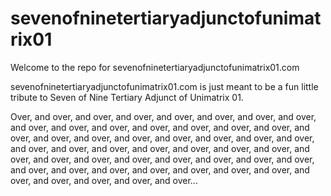 # sevenofninetertiaryadjunctofunimatrix01

Welcome to the repo for sevenofninetertiaryadjunctofunimatrix01.com

sevenofninetertiaryadjunctofunimatrix01.com is just meant to be a fun little tribute to Seven of Nine Tertiary Adjunct of Unimatrix 01.

Over, and over, and over, and over, and over, and over, and over, and over, and over, and over, and over, and over, and over, and over, and over, and over, and over, and over, and over, and over, and over, and over, and over, and over, and over, and over, and over, and over, and over, and over, and over, and over, and over, and over, and over, and over, and over, and over, and over, and over, and over, and over, and over, and over, and over, and over, and over, and over, and over, and over...
